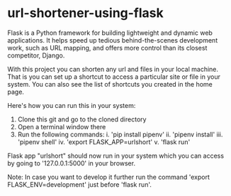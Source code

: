 # url-shortener-using-flask

Flask is a Python framework for building lightweight and dynamic web applications. It helps speed up tedious behind-the-scenes development work, such as URL mapping, and offers more control than its closest competitor, Django.

With this project you can shorten any url and files in your local machine. That is you can set up a shortcut to access a particular site or file in your system. You can also see the list of shortcuts you created in the home page.

Here's how you can run this in your system:
1. Clone this git and go to the cloned directory
2. Open a terminal window there
3. Run the following commands:
  i. 'pip install pipenv'
  ii. 'pipenv install'
  iii. 'pipenv shell'
  iv. 'export FLASK_APP=urlshort'
  v. 'flask run'
  
  Flask app "urlshort" should now run in your system which you can access by going to '127.0.0.1:5000' in your browser.
  
  Note: In case you want to develop it further run the command 'export FLASK_ENV=development' just before 'flask run'.
  
  
